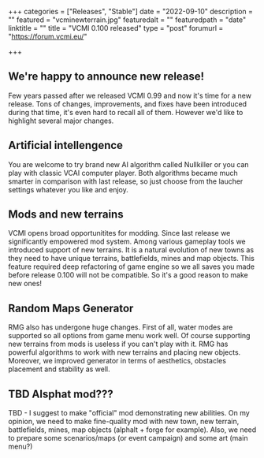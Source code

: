 +++
categories = ["Releases", "Stable"]
date = "2022-09-10"
description = ""
featured = "vcminewterrain.jpg"
featuredalt = ""
featuredpath = "date"
linktitle = ""
title = "VCMI 0.100 released"
type = "post"
forumurl = "https://forum.vcmi.eu/"

+++

## We're happy to announce new release!

Few years passed after we released VCMI 0.99 and now it's time for a new release.
Tons of changes, improvements, and fixes have been introduced during that time, it's even hard to recall all of them.
However we'd like to highlight several major changes.

## Artificial intellengence
You are welcome to try brand new AI algorithm called Nullkiller or you can play with classic VCAI computer player.
Both algorithms became much smarter in comparison with last release, so just choose from the laucher settings whatever you like and enjoy.

## Mods and new terrains
VCMI opens broad opportunitites for modding. Since last release we significantly empowered mod system.
Among various gameplay tools we introduced support of new terrains. It is a natural evolution of new towns as they need to have unique terrains, battlefields, mines and map objects. This feature required deep refactoring of game engine so we all saves you made before release 0.100 will not be compatible. So it's a good reason to make new ones!

## Random Maps Generator
RMG also has undergone huge changes. First of all, water modes are supported so all options from game menu work well.
Of course supporting new terrains from mods is useless if you can't play with it. RMG has powerful algorithms to work with new terrains and placing new objects. Moreover, we improved generator in terms of aesthetics, obstacles placement and stability as well.

## TBD Alsphat mod???
TBD - I suggest to make "official" mod demonstrating new abilities.
On my opinion, we need to make fine-quality mod with new town, new terrain, battlefields, mines, map objects (alphalt + forge for example). Also, we need to prepare some scenarios/maps (or event campaign) and some art (main menu?)